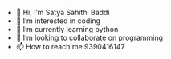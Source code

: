 - 👋 Hi, I’m Satya Sahithi Baddi
- 👀 I’m interested in coding
- 🌱 I’m currently learning python
- 💞️ I’m looking to collaborate on programming 
- 📫 How to reach me 9390416147

<!---
Sahithi03B/Sahithi03B is a ✨ special ✨ repository because its `README.md` (this file) appears on your GitHub profile.
You can click the Preview link to take a look at your changes.
--->
